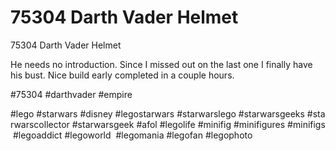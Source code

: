 # 75304 Darth Vader Helmet

75304 Darth Vader Helmet

He needs no introduction. Since I missed out on the last one I finally have his bust. Nice build early completed in a couple hours.

#75304 #darthvader #empire

#lego #starwars #disney #legostarwars #starwarslego #starwarsgeeks #starwarscollector #starwarsgeek #afol #legolife #minifig #minifigures #minifigs #legoaddict #legoworld  #legomania #legofan #legophoto 


